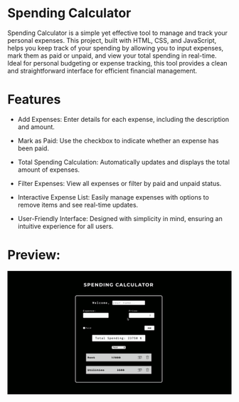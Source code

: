 

<h1>Spending Calculator</h1>

Spending Calculator is a simple yet effective tool to manage and track your personal expenses. This project, built with HTML, CSS, and JavaScript, helps you keep track of your spending by allowing you to input expenses, mark them as paid or unpaid, and view your total spending in real-time. Ideal for personal budgeting or expense tracking, this tool provides a clean and straightforward interface for efficient financial management.

<h1>Features</h1>

<link>

- Add Expenses: Enter details for each expense, including the description and amount.

- Mark as Paid: Use the checkbox to indicate whether an expense has been paid.

- Total Spending Calculation: Automatically updates and displays the total amount of expenses.

- Filter Expenses: View all expenses or filter by paid and unpaid status.

- Interactive Expense List: Easily manage expenses with options to remove items and see real-time updates.

- User-Friendly Interface: Designed with simplicity in mind, ensuring an intuitive experience for all users.

</link>

<h1>Preview:</h1>

![](image.gif)
